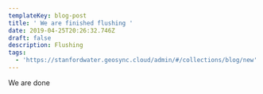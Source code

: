 ```yaml
---
templateKey: blog-post
title: ' We are finished flushing '
date: 2019-04-25T20:26:32.746Z
draft: false
description: Flushing
tags:
  - 'https://stanfordwater.geosync.cloud/admin/#/collections/blog/new'
---
```

 We are done
